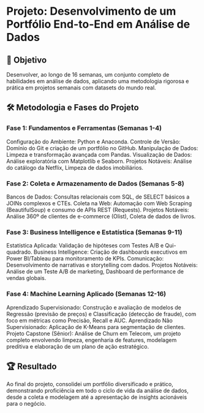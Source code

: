 # **Projeto: Desenvolvimento de um Portfólio End-to-End em Análise de Dados**

## 🎯 **Objetivo**

Desenvolver, ao longo de 16 semanas, um conjunto completo de habilidades em análise de dados, aplicando uma metodologia rigorosa e prática em projetos semanais com datasets do mundo real.

## 🛠️ **Metodologia e Fases do Projeto**

### **Fase 1: Fundamentos e Ferramentas (Semanas 1-4)**

  Configuração do Ambiente: Python e Anaconda.
  Controle de Versão: Domínio do Git e criação de um portfólio no GitHub.
  Manipulação de Dados: Limpeza e transformação avançada com Pandas.
  Visualização de Dados: Análise exploratória com Matplotlib e Seaborn.
  Projetos Notáveis: Análise do catálogo da Netflix, Limpeza de dados imobiliários.

### **Fase 2: Coleta e Armazenamento de Dados (Semanas 5-8)**

  Bancos de Dados: Consultas relacionais com SQL, de SELECT básicos a JOINs complexos e CTEs.
  Coleta na Web: Automação com Web Scraping (BeautifulSoup) e consumo de APIs REST (Requests).
  Projetos Notáveis: Análise 360º de clientes de e-commerce (Olist), Coleta de dados de livros.

### **Fase 3: Business Intelligence e Estatística (Semanas 9-11)**

  Estatística Aplicada: Validação de hipóteses com Testes A/B e Qui-quadrado.
  Business Intelligence: Criação de dashboards executivos em Power BI/Tableau para monitoramento de KPIs.
  Comunicação: Desenvolvimento de narrativas e storytelling com dados.
  Projetos Notáveis: Análise de um Teste A/B de marketing, Dashboard de performance de vendas globais.

### **Fase 4: Machine Learning Aplicado (Semanas 12-16)**

  Aprendizado Supervisionado: Construção e avaliação de modelos de Regressão (previsão de preços) e Classificação (detecção de fraude), com foco em métricas como Precisão, Recall e AUC.
  Aprendizado Não Supervisionado: Aplicação de K-Means para segmentação de clientes.
  Projeto Capstone (Sênior): Análise de Churn em Telecom, um projeto completo envolvendo limpeza, engenharia de features, modelagem preditiva e elaboração de um plano de ação estratégico.

## 🏆 **Resultado**

Ao final do projeto, consolidei um portfólio diversificado e prático, demonstrando proficiência em todo o ciclo de vida da análise de dados, desde a coleta e modelagem até a apresentação de insights acionáveis para o negócio.
